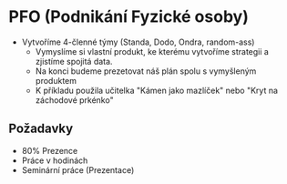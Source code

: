 # PFO (Podnikání Fyzické osoby)

- Vytvoříme 4-členné týmy (Standa, Dodo, Ondra, random-ass)
    - Vymyslíme si vlastní produkt, ke kterému vytvoříme strategii a zjistíme spojitá data.
    - Na konci budeme prezetovat náš plán spolu s vymyšleným produktem
    - K příkladu použila učitelka "Kámen jako mazlíček" nebo "Kryt na záchodové prkénko"

## Požadavky

- 80% Prezence
- Práce v hodinách
- Seminární práce (Prezentace)
